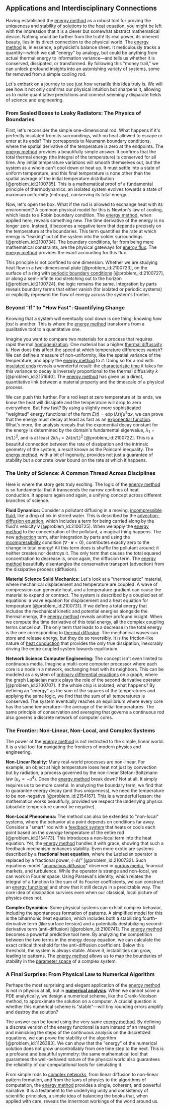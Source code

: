 ## Applications and Interdisciplinary Connections

Having established the [energy method](@article_id:175380) as a robust tool for proving the uniqueness and [stability of solutions](@article_id:168024) to the heat equation, you might be left with the impression that it is a clever but somewhat abstract mathematical device. Nothing could be further from the truth! Its real power, its inherent beauty, lies in its direct connection to the physical world. The [energy method](@article_id:175380) is, in essence, a physicist's balance sheet. It meticulously tracks a quantity—which we call "energy" by analogy, but could be anything from actual thermal energy to information variance—and tells us whether it is conserved, dissipated, or transformed. By following this "money trail," we can unlock profound insights into an astonishing variety of systems, some far removed from a simple cooling rod.

Let's embark on a journey to see just how versatile this idea truly is. We will see how it not only confirms our physical intuition but sharpens it, allowing us to make quantitative predictions and connect seemingly disparate fields of science and engineering.

### From Sealed Boxes to Leaky Radiators: The Physics of Boundaries

First, let's reconsider the simple one-dimensional rod. What happens if it's perfectly insulated from its surroundings, with no heat allowed to escape or enter at its ends? This corresponds to Neumann boundary conditions, where the spatial derivative of the temperature is zero at the endpoints. The [energy method](@article_id:175380) provides a beautifully simple answer. It confirms that the total thermal energy (the integral of the temperature) is conserved for all time. Any initial temperature variations will smooth themselves out, but the system as a whole can't cool down or heat up. It must settle into a state of uniform temperature, and this final temperature is none other than the spatial average of the initial temperature distribution [@problem_id:2100735]. This is a mathematical proof of a fundamental principle of thermodynamics: an isolated system evolves towards a state of maximum uniformity (entropy), conserving its total energy.

Now, let's open the box. What if the rod is allowed to exchange heat with its environment? A common physical model for this is Newton's law of cooling, which leads to a Robin boundary condition. The [energy method](@article_id:175380), when applied here, reveals something new. The time derivative of the energy is no longer zero. Instead, it becomes a negative term that depends precisely on the temperature at the boundaries. This term quantifies the rate at which energy is "leaking" out of the system into the colder surroundings [@problem_id:2100734]. The boundary conditions, far from being mere mathematical constraints, are the physical gateways for [energy flux](@article_id:265562). The [energy method](@article_id:175380) provides the exact accounting for this flux.

This principle is not confined to one dimension. Whether we are studying heat flow in a two-dimensional plate [@problem_id:2100723], on the surface of a ring with [periodic boundary conditions](@article_id:147315) [@problem_id:2100727], or along a semi-infinite rod stretching out to the horizon [@problem_id:2100724], the logic remains the same. Integration by parts reveals boundary terms that either vanish (for isolated or periodic systems) or explicitly represent the flow of energy across the system's frontier.

### Beyond "If" to "How Fast": Quantifying Change

Knowing that a system will eventually cool down is one thing; knowing *how fast* is another. This is where the [energy method](@article_id:175380) transforms from a qualitative tool to a quantitative one.

Imagine you want to compare two materials for a process that requires rapid thermal [homogenization](@article_id:152682). One material has a higher [thermal diffusivity](@article_id:143843) $k$. How does this affect the speed at which temperature differences vanish? We can define a measure of non-uniformity, like the spatial variance of the temperature, and apply the [energy method](@article_id:175380) to *it*. Doing so for a rod with [insulated ends](@article_id:169489) reveals a wonderful result: the [characteristic time](@article_id:172978) it takes for this variance to decay is inversely proportional to the thermal diffusivity $k$ [@problem_id:2151640]. The [energy method](@article_id:175380) has given us a direct, quantitative link between a material property and the timescale of a physical process.

We can push this further. For a rod kept at zero temperature at its ends, we know the heat will dissipate and the temperature will drop to zero everywhere. But how fast? By using a slightly more sophisticated "weighted" energy functional of the form $E(t) = \exp(\lambda t) \int u^2 dx$, we can prove that the energy must decay at least as fast as an [exponential function](@article_id:160923). What's more, the analysis reveals that the exponential decay constant for the energy is determined by the domain's fundamental eigenvalue, $\lambda_1 = (\pi/L)^2$, and is at least $2k\lambda_1 = 2k(\pi/L)^2$ [@problem_id:2100722]. This is a beautiful connection between the rate of dissipation and the intrinsic geometry of the system, a result known as the Poincaré inequality. The [energy method](@article_id:175380), with a bit of ingenuity, provides not just a guarantee of stability but a concrete lower bound on the rate at which it happens.

### The Unity of Science: A Common Thread Across Disciplines

Here is where the story gets truly exciting. The logic of the [energy method](@article_id:175380) is so fundamental that it transcends the narrow confines of heat conduction. It appears again and again, a unifying concept across different branches of science.

**Fluid Dynamics:** Consider a pollutant diffusing in a moving, [incompressible fluid](@article_id:262430), like a drop of ink in stirred water. This is described by the [advection-diffusion equation](@article_id:143508), which includes a term for being carried along by the fluid's velocity $\mathbf{v}$ [@problem_id:2100725]. When we apply the [energy method](@article_id:175380) to the concentration of the pollutant, a magical thing happens. The new [advection](@article_id:269532) term, after integration by parts and using the [incompressibility](@article_id:274420) condition ($\nabla \cdot \mathbf{v} = 0$), contributes exactly zero to the change in total energy! All this term does is shuffle the pollutant around; it neither creates nor destroys it. The only term that causes the total squared concentration to decrease is, once again, the diffusion term. The [energy method](@article_id:175380) beautifully disentangles the conservative transport (advection) from the dissipative process (diffusion).

**Material Science  Solid Mechanics:** Let's look at a "thermoelastic" material, where mechanical displacement and temperature are coupled. A wave of compression can generate heat, and a temperature gradient can cause the material to expand or contract. The system is described by a coupled set of equations: a wave equation for displacement and a heat equation for temperature [@problem_id:2100731]. If we define a total energy that includes the mechanical kinetic and potential energies alongside the thermal energy, the [energy method](@article_id:175380) reveals another profound insight. When we compute the time derivative of this total energy, all the complex coupling terms cancel out. The only term that leads to a decrease in the total energy is the one corresponding to [thermal diffusion](@article_id:145985). The mechanical waves can store and release energy, but they do so reversibly. It is the friction-like nature of [heat conduction](@article_id:143015) that provides the only true dissipation, inexorably driving the entire coupled system towards equilibrium.

**Network Science  Computer Engineering:** The concept isn't even limited to continuous media. Imagine a multi-core computer processor where each core is a node in a network, exchanging heat with its neighbors. This can be modeled as a system of [ordinary differential equations](@article_id:146530) on a graph, where the graph Laplacian matrix plays the role of the second derivative operator [@problem_id:2100707]. If the whole chip is isolated, what happens? By defining an "energy" as the sum of the squares of the temperatures and applying the same logic, we find that the sum of all temperatures is conserved. The system eventually reaches an equilibrium where every core has the same temperature—the average of the initial temperatures. The same principle of conservation and averaging that governs a continuous rod also governs a discrete network of computer cores.

### The Frontier: Non-Linear, Non-Local, and Complex Systems

The power of the [energy method](@article_id:175380) is not restricted to the simple, linear world. It is a vital tool for navigating the frontiers of modern physics and engineering.

**Non-Linear Reality:** Many real-world processes are non-linear. For example, an object at high temperature loses heat not just by convection but by radiation, a process governed by the non-linear Stefan-Boltzmann law ($u_x \propto -u^4$). Does the [energy method](@article_id:175380) break down? Not at all. It simply requires us to be more careful. In analyzing the boundary term, we find that to guarantee energy decay (and thus uniqueness), we need the temperature to be non-negative [@problem_id:2154167]. This is a wonderful lesson: the mathematics works beautifully, provided we respect the underlying physics (absolute temperature cannot be negative).

**Non-Local Phenomena:** The method can also be extended to "non-local" systems, where the behavior at a point depends on conditions far away.
Consider a "smart" rod with a [feedback system](@article_id:261587) that heats or cools each point based on the *average* temperature of the entire rod [@problem_id:2154173]. This introduces a non-local term into the heat equation. Yet, the [energy method](@article_id:175380) handles it with grace, showing that such a feedback mechanism enhances stability.
Even more exotic are systems described by a **fractional heat equation**, where the Laplacian operator is replaced by a fractional power, $(-\Delta)^s$ [@problem_id:2100732]. Such equations model "[anomalous diffusion](@article_id:141098)" observed in [porous media](@article_id:154097), financial markets, and turbulence. While the operator is strange and non-local, we can work in Fourier space. Using Parseval's identity, which relates the integral of a function to the sum of its Fourier coefficients, we can construct an [energy functional](@article_id:169817) and show that it still decays in a predictable way. The core idea of dissipation survives even when our classical, local picture of physics does not.

**Complex Dynamics:** Some physical systems can exhibit complex behavior, including the spontaneous formation of patterns. A simplified model for this is the biharmonic heat equation, which includes both a stabilizing fourth-derivative term (like surface tension) and a potentially destabilizing second-derivative term (anti-diffusion) [@problem_id:2100741]. The [energy method](@article_id:175380) becomes a powerful predictive tool here. By analyzing the competition between the two terms in the energy decay equation, we can calculate the exact critical threshold for the anti-diffusion coefficient. Below this threshold, the system is always stable. Above it, instabilities can grow, leading to patterns. The [energy method](@article_id:175380) allows us to map the boundaries of stability in the [parameter space](@article_id:178087) of a complex system.

### A Final Surprise: From Physical Law to Numerical Algorithm

Perhaps the most surprising and elegant application of the [energy method](@article_id:175380) is not in physics at all, but in **[numerical analysis](@article_id:142143)**. When we cannot solve a PDE analytically, we design a numerical scheme, like the Crank-Nicolson method, to approximate the solution on a computer. A crucial question is whether this numerical scheme is "stable"—will tiny rounding errors amplify and destroy the solution?

The answer can be found using the very same [energy method](@article_id:175380). By defining a discrete version of the energy functional (a sum instead of an integral) and mimicking the steps of the continuous analysis on the discretized equations, we can prove the stability of the algorithm [@problem_id:1126383]. We can show that the "energy" of the numerical solution does not grow uncontrollably from one time step to the next. This is a profound and beautiful symmetry: the same mathematical tool that guarantees the well-behaved nature of the physical world also guarantees the reliability of our computational tools for simulating it.

From simple rods to [complex networks](@article_id:261201), from linear diffusion to non-linear pattern formation, and from the laws of physics to the algorithms of computation, the [energy method](@article_id:175380) provides a single, coherent, and powerful narrative. It is a testament to the underlying unity and consistency of scientific principles, a simple idea of balancing the books that, when applied with care, reveals the innermost workings of the world around us.